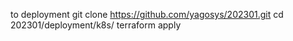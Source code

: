 to deployment
git clone https://github.com/yagosys/202301.git
cd 202301/deployment/k8s/
terraform apply

